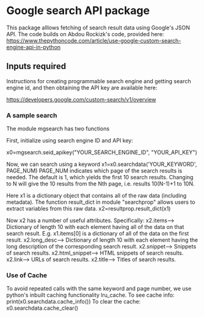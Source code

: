 # Google search API package

This package alllows fetching of search result data using Google's JSON API. The code builds on Abdou Rockizk's code, provided here:
https://www.thepythoncode.com/article/use-google-custom-search-engine-api-in-python


## Inputs required

Instructions for creating programmable search engine and getting search engine id, and then obtaining the API key are available here:

https://developers.google.com/custom-search/v1/overview

### A sample search
The module mgsearch has two functions

First, initialize using search engine ID and API key:

x0=mgsearch.seid_apikey("YOUR_SEARCH_ENGINE_ID", "YOUR_API_KEY")

Now, we can search using a keyword
x1=x0.searchdata('YOUR_KEYWORD', PAGE_NUM)
PAGE_NUM indicates which page of the search results is needed. The default is 1, which yields the first 10 search results. Changing to N will give the 10 results from the Nth page, i.e. results 10(N-1)+1 to 10N. 

Here x1 is a dictionary object that contains all of the raw data (including metadata). The function result_dict in module "searchprop" allows users to extract variables from this raw data.
x2=resultprop.result_dict(x1)

Now x2 has a number of useful attributes. Specifically:
x2.items--> Dictionary of length 10 with each element having all of the data on that search result. E.g. x1.items[0] is a dictionary of all of the data on the first result.
x2.long_desc--> Dictionary of length 10 with each element having the long description of the corresponding search result.
x2.snippet--> Snippets of search results.
x2.html_snippet--> HTML snippets of search results.
x2.link--> URLs of search results.
x2.title--> Titles of search results.

### Use of Cache
To avoid repeated calls with the same keyword and page number, we use python's inbuilt caching functionality lru_cache. To see cache info:
print(x0.searchdata.cache_info())
To clear the cache:
x0.searchdata.cache_clear()



